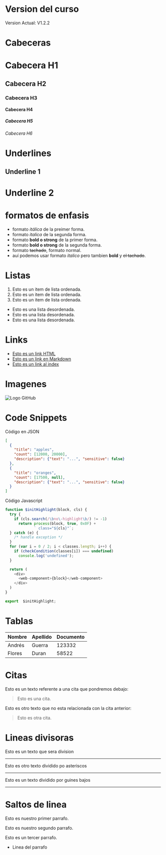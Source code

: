 # Version del curso
Version Actual: V1.2.2
# Cabeceras
# Cabecera H1
## Cabecera H2
### Cabecera H3
#### Cabecera H4

##### Cabecera H5

###### Cabecera H6

# Underlines
Underline 1
-----------
Underline 2
===========
# formatos de enfasis
- formato *itálica* de la preimer forma.
- formato _italica_ de la segunda forma.
- formato **bold o strong** de la primer forma.
- formato __bold o strong__ de la segunda forma.
- formato ~~tachado~~, formato normal.
- auí podemos usar formato *italico* pero tambien **bold** y ~~el tachado~~.

# Listas
1. Esto es un item de lista ordenada.
2. Esto es un item de lista ordenada.
3. Esto es un item de lista ordenada.
- Esto es una lista desordenada.
- Esto es una lista desordenada.
- Esto es una lista desordenada.

# Links
- <a href="http://www.google.com">Esto es un link HTML</a>
- [Esto es un link en Markdown](http://www.google.com)
- [Esto es un link al index](index.html)
# Imagenes
![Logo GitHub](https://www.fullstackpython.com/img/logos/markdown.png)
# Code Snippets
Código en JSON
```JSON
[
  {
    "title": "apples",
    "count": [12000, 20000],
    "description": {"text": "...", "sensitive": false}
  },
  {
    "title": "oranges",
    "count": [17500, null],
    "description": {"text": "...", "sensitive": false}
  }
]
```
Código Javascript
```JavaScript
function $initHighlight(block, cls) {
  try {
    if (cls.search(/\bno\-highlight\b/) != -1)
      return process(block, true, 0x0F) +
             ` class="${cls}"`;
  } catch (e) {
    /* handle exception */
  }
  for (var i = 0 / 2; i < classes.length; i++) {
    if (checkCondition(classes[i]) === undefined)
      console.log('undefined');
  }

  return (
    <div>
      <web-component>{block}</web-component>
    </div>
  )
}

export  $initHighlight;
```
# Tablas
| Nombre | Apellido | Documento |
| ------ | -------- | --------- |
| Andrés | Guerra | 123332 |
| Flores | Duran | 58522 |


# Citas
Esto es un texto referente a una cita que pondremos debajo:
> Esto es una cita.

Esto es otro texto que no esta relacionada con la cita anterior:
> Esto es otra cita.

# Lineas divisoras
Esto es un texto que sera division

------
Esto es otro texto dividido po asteriscos

****

Esto es un texto dividido por guines bajos

___

# Saltos de linea

Esto es nuestro primer parrafo.

Esto es nuestro segundo parrafo.

Esto es un tercer parrafo.
- Linea del parrafo
